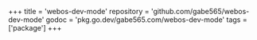 +++
title = 'webos-dev-mode'
repository = 'github.com/gabe565/webos-dev-mode'
godoc = 'pkg.go.dev/gabe565.com/webos-dev-mode'
tags = ['package']
+++
